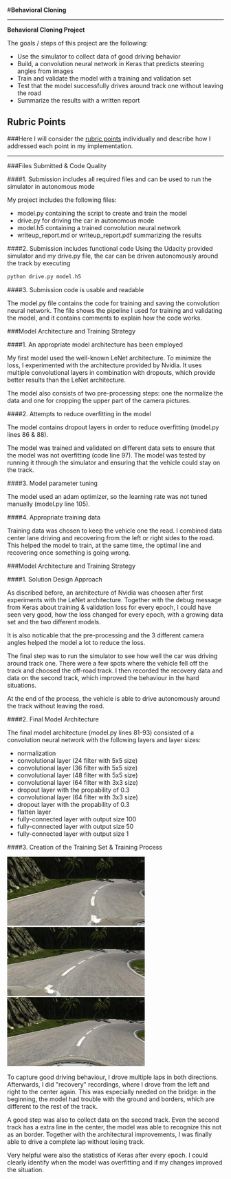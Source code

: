 #**Behavioral Cloning** 

---

**Behavioral Cloning Project**

The goals / steps of this project are the following:
* Use the simulator to collect data of good driving behavior
* Build, a convolution neural network in Keras that predicts steering angles from images
* Train and validate the model with a training and validation set
* Test that the model successfully drives around track one without leaving the road
* Summarize the results with a written report


[//]: # (Image References)

[image1]: ./examples/placeholder.png "Model Visualization"
[image3]: ./examples/left.jpg "left-based camera"
[image4]: ./examples/center.jpg "center-based camera"
[image5]: ./examples/right.jpg "right-based camera"

## Rubric Points
###Here I will consider the [rubric points](https://review.udacity.com/#!/rubrics/432/view) individually and describe how I addressed each point in my implementation.  

---
###Files Submitted & Code Quality

####1. Submission includes all required files and can be used to run the simulator in autonomous mode

My project includes the following files:
* model.py containing the script to create and train the model
* drive.py for driving the car in autonomous mode
* model.h5 containing a trained convolution neural network 
* writeup_report.md or writeup_report.pdf summarizing the results

####2. Submission includes functional code
Using the Udacity provided simulator and my drive.py file, the car can be driven autonomously around the track by executing 
```sh
python drive.py model.h5
```

####3. Submission code is usable and readable

The model.py file contains the code for training and saving the convolution neural network. The file shows the pipeline I used for training and validating the model, and it contains comments to explain how the code works.

###Model Architecture and Training Strategy

####1. An appropriate model architecture has been employed

My first model used the well-known LeNet architecture. To minimize the loss, I experimented with the architecture provided by Nvidia. It uses multiple convolutional layers in combination with dropouts, which provide better results than the LeNet architecture.

The model also consists of two pre-processing steps: one the normalize the data and one for cropping the upper part of the camera pictures.

####2. Attempts to reduce overfitting in the model

The model contains dropout layers in order to reduce overfitting (model.py lines 86 & 88). 

The model was trained and validated on different data sets to ensure that the model was not overfitting (code line 97). The model was tested by running it through the simulator and ensuring that the vehicle could stay on the track.

####3. Model parameter tuning

The model used an adam optimizer, so the learning rate was not tuned manually (model.py line 105).

####4. Appropriate training data

Training data was chosen to keep the vehicle one the read. I combined data center lane driving and recovering from the left or right sides to the road. This helped the model to train, at the same time, the optimal line and recovering once something is going wrong.

###Model Architecture and Training Strategy

####1. Solution Design Approach

As discribed before, an architecture of Nvidia was choosen after first experiments with the LeNet architecture.
Together with the debug message from Keras about training & validation loss for every epoch, I could have seen very good, how the loss changed for every epoch, with a growing data set and the two different models.

It is also noticable that the pre-processing and the 3 different camera angles helped the model a lot to reduce the loss.

The final step was to run the simulator to see how well the car was driving around track one. There were a few spots where the vehicle fell off the track and choosed the off-road track. I then recorded the recovery data and data on the second track, which improved the behaviour in the hard situations.

At the end of the process, the vehicle is able to drive autonomously around the track without leaving the road.

####2. Final Model Architecture

The final model architecture (model.py lines 81-93) consisted of a convolution neural network with the following layers and layer sizes:

* normalization
* convolutional layer (24 filter with 5x5 size)
* convolutional layer (36 filter with 5x5 size)
* convolutional layer (48 filter with 5x5 size)
* convolutional layer (64 filter with 3x3 size)
* dropout layer with the propability of 0.3
* convolutional layer (64 filter with 3x3 size)
* dropout layer with the propability of 0.3
* flatten layer
* fully-connected layer with output size 100
* fully-connected layer with output size 50
* fully-connected layer with output size 1

####3. Creation of the Training Set & Training Process

![left camera](./examples/left.jpg)
![left camera](./examples/right.jpg)
![left camera](./examples/center.jpg)

To capture good driving behaviour, I drove multiple laps in both directions. Afterwards, I did "recovery" recordings, where I drove from the left and right to the center again. This was especially needed on the bridge: in the beginning, the model had trouble with the ground and borders, which are different to the rest of the track.

A good step was also to collect data on the second track. Even the second track has a extra line in the center, the model was able to recognize this not as an border. Together with the architectural improvements, I was finally able to drive a complete lap without losing track.

Very helpful were also the statistics of Keras after every epoch. I could clearly identify when the model was overfitting and if my changes improved the situation.
